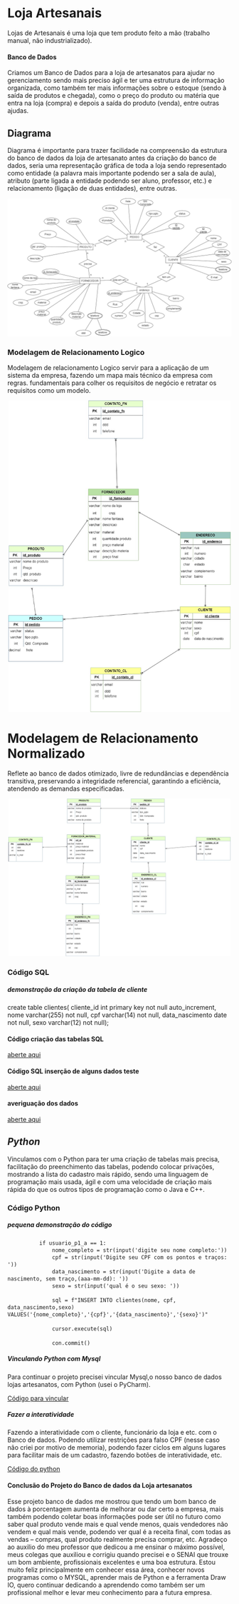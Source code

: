 #  Loja Artesanais #
Lojas de Artesanais é uma loja que tem produto feito a mão (trabalho manual, não industrializado).
#### **Banco de Dados** ####
Criamos um Banco de Dados para a loja de artesanatos para ajudar no gerenciamento sendo mais preciso ágil e ter uma estrutura de informação organizada, como também ter mais informações sobre o estoque (sendo à saída de produtos e chegada), como o preço do produto ou matéria que entra na loja (compra) e depois a saída do produto (venda), entre outras ajudas.

## Diagrama ##
Diagrama é importante para trazer facilidade na compreensão da estrutura do banco de dados da loja de artesanato antes da criação do banco de dados, seria uma representação gráfica de toda a loja sendo representado como entidade (a palavra mais importante podendo ser a sala de aula), atributo (parte ligada a entidade podendo ser aluno, professor, etc.) e relacionamento (ligação de duas entidades), entre outras.

<div align="center">
<img src="https://github.com/guilhermeventepanis/lojas/blob/main/Diagrama%20loja%20artesanais%20final-diagrama%20l.%20artesanato.jpg"width ="550px" />
</div>


### Modelagem de Relacionamento Logico
Modelagem de relacionamento Logico servir para a aplicação de um sistema da empresa, fazendo um mapa mais técnico da empresa com regras.
fundamentais para colher os requisitos de negócio e retratar os requisitos como um modelo.

<div align="center">
<img src="https://github.com/guilhermeventepanis/lojas/blob/main/modelagem%20de%20relacionamento%201%20loja%20artesanais%202-1-relacionamento%20modelagem%20(1).jpg"width ="500px" />
</div>

# Modelagem de Relacionamento Normalizado
Reflete ao banco de dados otimizado, livre de redundâncias e dependência transitiva, preservando a integridade referencial, garantindo a eficiência, atendendo as demandas especificadas.
<div align="center">
<img src="https://github.com/guilhermeventepanis/lojas/blob/main/modelagem%20de%20relacionamento%20part%202%20loja%20artesanais%202.jpg"width ="500px" />
</div>

### Código SQL
##### demonstração da criação da tabela de cliente
create table clientes(
cliente_id int primary key not null auto_increment,
nome varchar(255) not null,
cpf varchar(14) not null,
data_nascimento date not null,
sexo varchar(12) not null);

#### Código criação das tabelas SQL
[aberte aqui](https://github.com/guilhermeventepanis/lojas/blame/main/tabelas%20criando.sql)

#### Código SQL inserção de alguns dados teste
[aberte aqui](https://github.com/guilhermeventepanis/lojas/blame/main/inclus%C3%A3o%20de%20alguns%20nomes.sql)

#### averiguação dos dados
[aberte aqui](https://github.com/guilhermeventepanis/lojas/blame/main/como%20olhar%20ele.sql)

## *Python* ##
Vinculamos com o Python para ter uma criação de tabelas mais precisa, facilitação do preenchimento das tabelas, podendo colocar privações, mostrando a lista do cadastro mais rápido, sendo uma linguagem de programação mais usada, ágil e com uma velocidade de criação mais rápida do que os outros tipos de programação como o Java e C++.
### Código Python
##### pequena demonstração do código
  
              if usuario_p1_a == 1:
                  nome_completo = str(input('digite seu nome completo:'))
                  cpf = str(input('Digite seu CPF com os pontos e traços: '))
                  data_nascimento = str(input('Digite a data de nascimento, sem traço,(aaa-mm-dd): '))
                  sexo = str(input('qual é o seu sexo: '))
                  
                  sql = f"INSERT INTO clientes(nome, cpf, data_nascimento,sexo) VALUES('{nome_completo}','{cpf}','{data_nascimento}','{sexo}')"
                  
                  cursor.execute(sql)
                  
                  con.commit()
##### Vinculando Python com Mysql
Para continuar o projeto precisei vincular Mysql,o nosso banco de dados lojas artesanatos, com Python (usei o PyCharm).

[Código para vincular](https://github.com/guilhermeventepanis/lojas/blob/main/BancodeDados%20part2.py)

##### Fazer a interatividade
Fazendo a interatividade com o cliente, funcionário da loja e etc. com o Banco de dados.
Podendo utilizar restrições para falso CPF (nesse caso não criei por motivo de memoria), podendo fazer ciclos em alguns lugares para facilitar mais de um cadastro, fazendo botões de interatividade, etc.

[Código do python](https://github.com/guilhermeventepanis/lojas/blame/main/python%20informacao_bd%20p2.py)


#### Conclusão do Projeto do Banco de dados da Loja artesanatos
Esse projeto banco de dados me mostrou que tendo um bom banco de dados à porcentagem aumenta de melhorar ou dar certo a empresa, mais também podendo coletar boas informações pode ser útil no futuro como saber qual produto vende mais e qual vende menos, quais vendedores não vendem e qual mais vende, podendo ver qual é a receita final, com todas as vendas – compras, qual produto realmente precisa comprar, etc.
Agradeço ao auxilio do meu professor que dedicou a me ensinar o máximo possível, meus colegas que auxiliou e corrigiu quando precisei e o SENAI que trouxe um bom ambiente, profissionais excelentes e uma boa estrutura.
Estou muito feliz principalmente em conhecer essa área, conhecer novos programas  como o MYSQL, aprender mais de Python e a ferramenta Draw IO, quero continuar dedicando a aprendendo como também ser um profissional melhor e levar meu conhecimento para a futura empresa.
